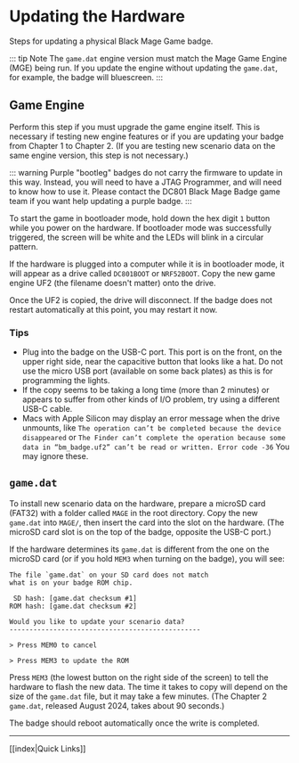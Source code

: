 # Updating the Hardware

Steps for updating a physical Black Mage Game badge.

::: tip Note
The `game.dat` engine version must match the Mage Game Engine (MGE) being run. If you update the engine without updating the `game.dat`, for example, the badge will bluescreen.
:::

## Game Engine

Perform this step if you must upgrade the game engine itself. This is necessary if testing new engine features or if you are updating your badge from Chapter 1 to Chapter 2. (If you are testing new scenario data on the same engine version, this step is not necessary.)

::: warning
Purple "bootleg" badges do not carry the firmware to update in this way. Instead, you will need to have a JTAG Programmer, and will need to know how to use it. Please contact the DC801 Black Mage Badge game team if you want help updating a purple badge.
:::

To start the game in bootloader mode, hold down the hex digit `1` button while you power on the hardware. If bootloader mode was successfully triggered, the screen will be white and the LEDs will blink in a circular pattern.

If the hardware is plugged into a computer while it is in bootloader mode, it will appear as a drive called `DC801BOOT` or `NRF52BOOT`. Copy the new game engine UF2 (the filename doesn't matter) onto the drive.

Once the UF2 is copied, the drive will disconnect. If the badge does not restart automatically at this point, you may restart it now.

### Tips

- Plug into the badge on the USB-C port. This port is on the front, on the upper right side, near the capacitive button that looks like a hat. Do not use the micro USB port (available on some back plates) as this is for programming the lights.
- If the copy seems to be taking a long time (more than 2 minutes) or appears to suffer from other kinds of I/O problem, try using a different USB-C cable.
- Macs with Apple Silicon may display an error message when the drive unmounts, like `The operation can’t be completed because the device disappeared` or `The Finder can’t complete the operation because some data in “bm_badge.uf2” can’t be read or written. Error code -36` You may ignore these.

## `game.dat`

To install new scenario data on the hardware, prepare a microSD card (FAT32) with a folder called `MAGE` in the root directory. Copy the new `game.dat` into `MAGE/`, then insert the card into the slot on the hardware. (The microSD card slot is on the top of the badge, opposite the USB-C port.)

If the hardware determines its `game.dat` is different from the one on the microSD card (or if you hold `MEM3` when turning on the badge), you will see:

```
The file `game.dat` on your SD card does not match
what is on your badge ROM chip.

 SD hash: [game.dat checksum #1]
ROM hash: [game.dat checksum #2]

Would you like to update your scenario data?
------------------------------------------------

> Press MEM0 to cancel

> Press MEM3 to update the ROM
```

Press `MEM3` (the lowest button on the right side of the screen) to tell the hardware to flash the new data. The time it takes to copy will depend on the size of the `game.dat` file, but it may take a few minutes. (The Chapter 2 `game.dat`, released August 2024, takes about 90 seconds.)

The badge should reboot automatically once the write is completed.

---

[[index|Quick Links]]
